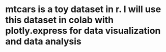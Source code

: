 # mtcars is a toy dataset in r. I will use this dataset in colab with plotly.express for data visualization and data analysis 
